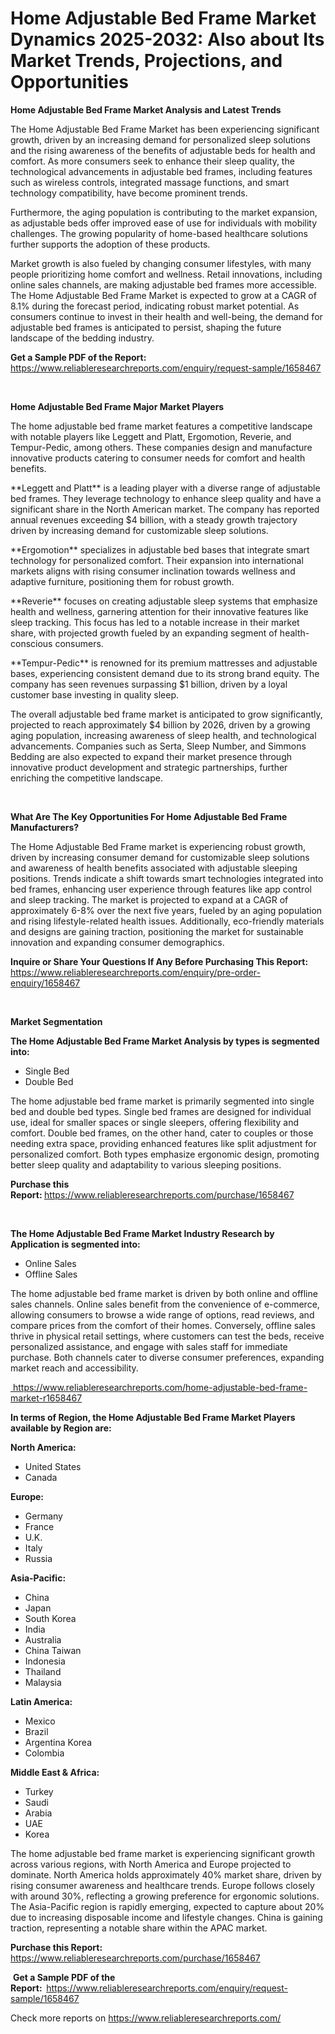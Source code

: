 <p><h1>Home Adjustable Bed Frame Market Dynamics 2025-2032: Also about Its Market Trends, Projections, and Opportunities</h1></p><p><strong>Home Adjustable Bed Frame Market Analysis and Latest Trends</strong></p>
<p><p>The Home Adjustable Bed Frame Market has been experiencing significant growth, driven by an increasing demand for personalized sleep solutions and the rising awareness of the benefits of adjustable beds for health and comfort. As more consumers seek to enhance their sleep quality, the technological advancements in adjustable bed frames, including features such as wireless controls, integrated massage functions, and smart technology compatibility, have become prominent trends.</p><p>Furthermore, the aging population is contributing to the market expansion, as adjustable beds offer improved ease of use for individuals with mobility challenges. The growing popularity of home-based healthcare solutions further supports the adoption of these products.</p><p>Market growth is also fueled by changing consumer lifestyles, with many people prioritizing home comfort and wellness. Retail innovations, including online sales channels, are making adjustable bed frames more accessible. The Home Adjustable Bed Frame Market is expected to grow at a CAGR of 8.1% during the forecast period, indicating robust market potential. As consumers continue to invest in their health and well-being, the demand for adjustable bed frames is anticipated to persist, shaping the future landscape of the bedding industry.</p></p>
<p><strong>Get a Sample PDF of the Report:&nbsp;</strong> <a href="https://www.reliableresearchreports.com/enquiry/request-sample/1658467?utm_campaign=2030&utm_medium=2&utm_source=Github&utm_content=ia&utm_term=06022025&utm_id=home-adjustable-bed-frame">https://www.reliableresearchreports.com/enquiry/request-sample/1658467</a></p>
<p>&nbsp;</p>
<p><strong>Home Adjustable Bed Frame Major Market Players</strong></p>
<p><p>The home adjustable bed frame market features a competitive landscape with notable players like Leggett and Platt, Ergomotion, Reverie, and Tempur-Pedic, among others. These companies design and manufacture innovative products catering to consumer needs for comfort and health benefits.</p><p>**Leggett and Platt** is a leading player with a diverse range of adjustable bed frames. They leverage technology to enhance sleep quality and have a significant share in the North American market. The company has reported annual revenues exceeding $4 billion, with a steady growth trajectory driven by increasing demand for customizable sleep solutions.</p><p>**Ergomotion** specializes in adjustable bed bases that integrate smart technology for personalized comfort. Their expansion into international markets aligns with rising consumer inclination towards wellness and adaptive furniture, positioning them for robust growth.</p><p>**Reverie** focuses on creating adjustable sleep systems that emphasize health and wellness, garnering attention for their innovative features like sleep tracking. This focus has led to a notable increase in their market share, with projected growth fueled by an expanding segment of health-conscious consumers.</p><p>**Tempur-Pedic** is renowned for its premium mattresses and adjustable bases, experiencing consistent demand due to its strong brand equity. The company has seen revenues surpassing $1 billion, driven by a loyal customer base investing in quality sleep.</p><p>The overall adjustable bed frame market is anticipated to grow significantly, projected to reach approximately $4 billion by 2026, driven by a growing aging population, increasing awareness of sleep health, and technological advancements. Companies such as Serta, Sleep Number, and Simmons Bedding are also expected to expand their market presence through innovative product development and strategic partnerships, further enriching the competitive landscape.</p></p>
<p>&nbsp;</p>
<p><strong>What Are The Key Opportunities For Home Adjustable Bed Frame Manufacturers?</strong></p>
<p><p>The Home Adjustable Bed Frame market is experiencing robust growth, driven by increasing consumer demand for customizable sleep solutions and awareness of health benefits associated with adjustable sleeping positions. Trends indicate a shift towards smart technologies integrated into bed frames, enhancing user experience through features like app control and sleep tracking. The market is projected to expand at a CAGR of approximately 6-8% over the next five years, fueled by an aging population and rising lifestyle-related health issues. Additionally, eco-friendly materials and designs are gaining traction, positioning the market for sustainable innovation and expanding consumer demographics.</p></p>
<p><strong>Inquire or Share Your Questions If Any Before Purchasing This Report:</strong> <a href="https://www.reliableresearchreports.com/enquiry/pre-order-enquiry/1658467?utm_campaign=2030&utm_medium=2&utm_source=Github&utm_content=ia&utm_term=06022025&utm_id=home-adjustable-bed-frame">https://www.reliableresearchreports.com/enquiry/pre-order-enquiry/1658467</a></p>
<p>&nbsp;</p>
<p><strong>Market Segmentation</strong></p>
<p><strong>The Home Adjustable Bed Frame Market Analysis by types is segmented into:</strong></p>
<p><ul><li>Single Bed</li><li>Double Bed</li></ul></p>
<p><p>The home adjustable bed frame market is primarily segmented into single bed and double bed types. Single bed frames are designed for individual use, ideal for smaller spaces or single sleepers, offering flexibility and comfort. Double bed frames, on the other hand, cater to couples or those needing extra space, providing enhanced features like split adjustment for personalized comfort. Both types emphasize ergonomic design, promoting better sleep quality and adaptability to various sleeping positions.</p></p>
<p><strong>Purchase this Report:&nbsp;</strong><a href="https://www.reliableresearchreports.com/purchase/1658467?utm_campaign=2030&utm_medium=2&utm_source=Github&utm_content=ia&utm_term=06022025&utm_id=home-adjustable-bed-frame">https://www.reliableresearchreports.com/purchase/1658467</a></p>
<p>&nbsp;</p>
<p><strong>The Home Adjustable Bed Frame Market Industry Research by Application is segmented into:</strong></p>
<p><ul><li>Online Sales</li><li>Offline Sales</li></ul></p>
<p><p>The home adjustable bed frame market is driven by both online and offline sales channels. Online sales benefit from the convenience of e-commerce, allowing consumers to browse a wide range of options, read reviews, and compare prices from the comfort of their homes. Conversely, offline sales thrive in physical retail settings, where customers can test the beds, receive personalized assistance, and engage with sales staff for immediate purchase. Both channels cater to diverse consumer preferences, expanding market reach and accessibility.</p></p>
<p><a href="https://www.reliableresearchreports.com/home-adjustable-bed-frame-market-r1658467?utm_campaign=2030&utm_medium=2&utm_source=Github&utm_content=ia&utm_term=06022025&utm_id=home-adjustable-bed-frame">&nbsp;https://www.reliableresearchreports.com/home-adjustable-bed-frame-market-r1658467</a></p>
<p><strong>In terms of Region, the Home Adjustable Bed Frame Market Players available by Region are:</strong></p>
<p>
    <p> <strong> North America: </strong>
        <ul>
            <li>United States</li>
            <li>Canada</li>
        </ul>
        </p> 
    <p> <strong> Europe: </strong>
        <ul>
            <li>Germany</li>
            <li>France</li>
            <li>U.K.</li>
            <li>Italy</li>
            <li>Russia</li>
        </ul>
        </p> 
    <p> <strong> Asia-Pacific: </strong>
        <ul>
            <li>China</li>
            <li>Japan</li>
            <li>South Korea</li>
            <li>India</li>
            <li>Australia</li>
            <li>China Taiwan</li>
            <li>Indonesia</li>
            <li>Thailand</li>
            <li>Malaysia</li>
        </ul>
        </p> 
    <p> <strong> Latin America: </strong>
        <ul>
            <li>Mexico</li>
            <li>Brazil</li>
            <li>Argentina Korea</li>
            <li>Colombia</li>
        </ul>
        </p> 
    <p> <strong> Middle East & Africa: </strong>
        <ul>
            <li>Turkey</li>
            <li>Saudi</li>
            <li>Arabia</li>
            <li>UAE</li>
            <li>Korea</li>
        </ul>
    </p>
    </p>
<p><p>The home adjustable bed frame market is experiencing significant growth across various regions, with North America and Europe projected to dominate. North America holds approximately 40% market share, driven by rising consumer awareness and healthcare trends. Europe follows closely with around 30%, reflecting a growing preference for ergonomic solutions. The Asia-Pacific region is rapidly emerging, expected to capture about 20% due to increasing disposable income and lifestyle changes. China is gaining traction, representing a notable share within the APAC market.</p></p>
<p><strong>Purchase this Report: </strong><a href="https://www.reliableresearchreports.com/purchase/1658467?utm_campaign=2030&utm_medium=2&utm_source=Github&utm_content=ia&utm_term=06022025&utm_id=home-adjustable-bed-frame">https://www.reliableresearchreports.com/purchase/1658467</a></p>
<p>&nbsp;<strong>Get a Sample PDF of the Report:&nbsp;&nbsp;</strong><a href="https://www.reliableresearchreports.com/enquiry/request-sample/1658467?utm_campaign=2030&utm_medium=2&utm_source=Github&utm_content=ia&utm_term=06022025&utm_id=home-adjustable-bed-frame">https://www.reliableresearchreports.com/enquiry/request-sample/1658467</a></p>
<p><strong></strong></p>
<p>Check more reports on <a href="https://www.reliableresearchreports.com/?utm_campaign=2030&utm_medium=2&utm_source=Github&utm_content=ia&utm_term=06022025&utm_id=home-adjustable-bed-frame">https://www.reliableresearchreports.com/</a></p>